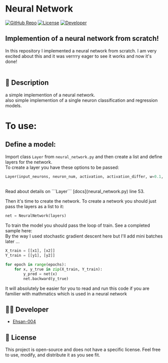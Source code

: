 # Neural Network

[![GitHub Repo](https://img.shields.io/badge/GitHub-Repo-blue?logo=github)](https://github.com/Ehsan-004/NeuralNetwork)
[![License](https://img.shields.io/badge/License-OpenSource-green)](https://github.com/Ehsan-004/NeuralNetwork/blob/main/LICENSE)
[![Developer](https://img.shields.io/badge/Developer-Ehsan--004-purple?logo=github)](https://github.com/Ehsan-004)

## Implemention of a neural network from scratch! </br>
In this repository I implemented a neural network from scratch. I am very excited about this and it was verrrry eager to see it works and now it's done!</br>
</br>

## 📝 Description
a simple implemention of a neural network.</br>
also simple implemention of a single neuron classification and regression models.
</br>


# To use:
## Define a model:
Import class ```Layer``` from ```neural_network.py``` and then create a list and define layers for the network.</br>
To create a layer you have these options to be passed:</br>
```python
Layer(input_neurons, neuron_num, activation, activation_differ, w=0.1, lr=1)
```
</br>
Read about details on ```Layer``` [docs](neural_network.py) line 53.</br>


Then it's time to create the network. To create a network you should just pass the layers as a list to it:</br>
```python
net = NeuralNetwork(layers)
```

To train the model you should pass the loop of train. See a completed sample here:</br>
By the way I used stochastic gradient descent here but I'll add mini batches later ...</br>

```python
X_train = [[x1], [x2]]
Y_train = [[y1], [y2]]

for epoch in range(epochs):
    for x, y_true in zip(X_train, Y_train):
        y_pred = net(x)
        net.backward(y_true)
```

It will absolutely be easier for you to read and run this code if you are familier with mathmatics which is used in a neural network


## 🧑‍💻 Developer

- [Ehsan-004](https://github.com/Ehsan-004)

## 📜 License

This project is open-source and does not have a specific license. Feel free to use, modify, and distribute it as you see fit.